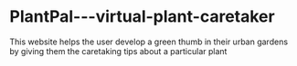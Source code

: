 # PlantPal---virtual-plant-caretaker
This website helps the user develop a green thumb in their urban gardens by giving them the caretaking tips about a particular plant
